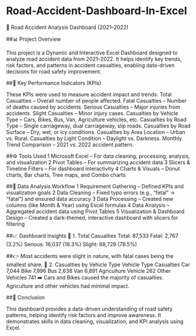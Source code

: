 # Road-Accident-Dashboard-In-Excel
🚗 Road Accident Analysis Dashboard (2021–2022)

##📊 Project Overview

This project is a Dynamic and Interactive Excel Dashboard designed to analyze road accident data from 2021–2022.
It helps identify key trends, risk factors, and patterns in accident casualties, enabling data-driven decisions for road safety improvement.

##🎯 Key Performance Indicators (KPIs)

These KPIs were used to measure accident impact and trends:
Total Casualties – Overall number of people affected.
Fatal Casualties – Number of deaths caused by accidents.
Serious Casualties – Major injuries from accidents.
Slight Casualties – Minor injury cases.
Casualties by Vehicle Type – Cars, Bikes, Bus, Van, Agriculture vehicles, etc.
Casualties by Road Type – Single carriageway, dual carriageway, slip roads.
Casualties by Road Surface – Dry, wet, or icy conditions.
Casualties by Area Location – Urban vs. Rural.
Casualties by Light Condition – Daylight vs. Darkness.
Monthly Trend Comparison – 2021 vs. 2022 accident pattern.

##⚙️ Tools Used
1 Microsoft Excel – For data cleaning, processing, analysis, and visualization
2 Pivot Tables – For summarizing accident data
3 Slicers & Timeline Filters – For dashboard interactivity
4 Charts & Visuals – Donut charts, Bar charts, Tree maps, and Combo charts

##🧠 Data Analysis Workflow
1 Requirement Gathering – Defined KPIs and visualization goals
2 Data Cleaning – Fixed typo errors (e.g., “fetal” → “fatal”) and ensured data accuracy
3 Data Processing – Created new columns (like Month & Year) using Excel formulas
4 Data Analysis – Aggregated accident data using Pivot Tables
5 Visualization & Dashboard Design – Created a dark-themed, interactive dashboard with slicers for filtering

##📈 Dashboard Insights
🚨 1. Total Casualties
Total: 87,533
Fatal: 2,767 (3.2%)
Serious: 16,037 (18.3%)
Slight: 68,729 (78.5%)

##👉 Most accidents were slight in nature, with fatal cases being the smallest share.
🚗 2. Casualties by Vehicle Type
Vehicle Type	Casualties
Car	7,044
Bike	7,996
Bus	2,638
Van	6,891
Agriculture Vehicle	262
Other Vehicles	741
➡️ Cars and Bikes caused the majority of casualties.
Agriculture and other vehicles had minimal impact.

##🏁 Conclusion

This dashboard provides a data-driven understanding of road safety patterns, helping identify risk factors and improve awareness.
It demonstrates skills in data cleaning, visualization, and KPI analysis using Excel.
